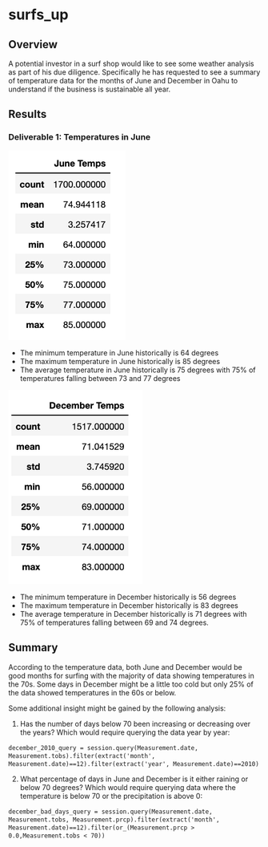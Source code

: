 # surfs_up

## Overview
A potential investor in a surf shop would like to see some weather analysis as part of his due diligence. Specifically he has requested to see a summary of temperature data for the months of June and December in Oahu to understand if the business is sustainable all year. 

## Results
### Deliverable 1: Temperatures in June
![June Temps Summary](Resources/JuneTemps.png)
- The minimum temperature in June historically is 64 degrees
- The maximum temperature in June historically is 85 degrees
- The average temperature in June historically is 75 degrees with 75% of temperatures falling between 73 and 77 degrees

![Dec Temps Summary](Resources/DecTemps.png)
- The minimum temperature in December historically is 56 degrees
- The maximum temperature in December historically is 83 degrees
- The average temperature in December historically is 71 degrees with 75% of temperatures falling between 69 and 74 degrees.

## Summary
According to the temperature data, both June and December would be good months for surfing with the majority of data showing temperatures in the 70s. Some days in December might be a little too cold but only 25% of the data showed temperatures in the 60s or below. 

Some additional insight might be gained by the following analysis:
1. Has the number of days below 70 been increasing or decreasing over the years? Which would require querying the data year by year:
```
december_2010_query = session.query(Measurement.date, Measurement.tobs).filter(extract('month', Measurement.date)==12).filter(extract('year', Measurement.date)==2010)
```
2. What percentage of days in June and December is it either raining or below 70 degrees? Which would require querying data where the temperature is below 70 or the precipitation is above 0:
```
december_bad_days_query = session.query(Measurement.date, Measurement.tobs, Measurement.prcp).filter(extract('month', Measurement.date)==12).filter(or_(Measurement.prcp > 0.0,Measurement.tobs < 70))

```